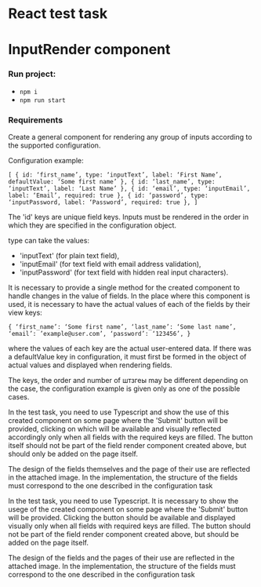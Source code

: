 
# React test task
# InputRender component
  
### Run project:
- `npm i`
- `npm run start`

### Requirements
Create a general component for rendering any group of inputs according to the supported configuration.

Configuration example:

`[
{
id: ‘first_name’,
type: ‘inputText’,
label: ‘First Name’,
defaultValue: ‘Some first name’
},
{
id: ‘last_name’,
type: ‘inputText’,
label: ‘Last Name’
},
{
id: ‘email’,
type: ‘inputEmail’,
label: ‘Email’,
required: true
},
{
id: ‘password’,
type: ‘inputPassword,
label: ‘Password’,
required: true
},
]`

The 'id' keys are unique field keys. Inputs must be rendered in the order in which they are specified in the configuration object.

type can take the values:
  - 'inputText' (for plain text field), 
  - 'inputEmail' (for text field with email address validation), 
  - 'inputPassword' (for text field with hidden real input characters). 

It is necessary to provide a single method for the created component to handle changes in the value of fields. In the place where this component is used, it is necessary to have the actual values of each of the fields by their view keys:

`{
‘first_name’: ‘Some first name’,
‘last_name’: ‘Some last name’,
‘email’: ’example@user.com’,
‘password’: ‘123456’,
}`

where the values of each key are the actual user-entered data. If there was a defaultValue key in configuration, it must first be formed in the object of actual values and displayed when rendering fields.

The keys, the order and number of штзгеы may be different depending on the case, the configuration example is given only as one of the possible cases.

In the test task, you need to use Typescript and show the use of this created component on some page where the 'Submit' button will be provided, clicking on which will be available and visually reflected accordingly only when all fields with the required keys are filled. The button itself should not be part of the field render component created above, but should only be added on the page itself.

The design of the fields themselves and the page of their use are reflected in the attached image. In the implementation, the structure of the fields must correspond to the one described in the configuration task

In the test task, you need to use Typescript. It is necessary to show the usege of the created component on some page where the 'Submit' button will be provided. Clicking the button should be available and displayed visually only when all fields with required keys are filled. The button should not be part of the field render component created above, but should be added on the page itself.

The design of the fields and the pages of their use are reflected in the attached image. In the implementation, the structure of the fields must correspond to the one described in the configuration task

